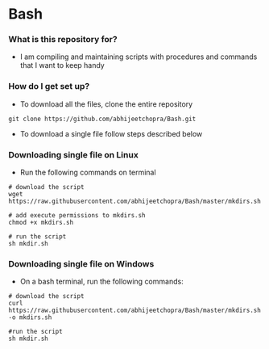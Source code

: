 # Bash # 

### What is this repository for? ### 
* I am compiling and maintaining scripts with procedures and commands that I want to keep handy 


### How do I get set up? ### 

* To download all the files, clone the entire repository    

``git clone https://github.com/abhijeetchopra/Bash.git``  

* To download a single file follow steps described below  


### Downloading single file on Linux ###
* Run the following commands on terminal  

```
# download the script
wget https://raw.githubusercontent.com/abhijeetchopra/Bash/master/mkdirs.sh

# add execute permissions to mkdirs.sh
chmod +x mkdirs.sh

# run the script
sh mkdir.sh
```

### Downloading single file on Windows ###
* On a bash terminal, run the following commands:  

```
# download the script    
curl https://raw.githubusercontent.com/abhijeetchopra/Bash/master/mkdirs.sh -o mkdirs.sh

#run the script
sh mkdir.sh
```
